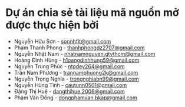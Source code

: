 # Dự án chia sẻ tài liệu mã nguồn mở được thực hiện bởi

- Nguyễn Hữu Sơn - sonnhfit@gmail.com 
- Phạm Thanh Phong - thanhphongdz2707@gmail.com
- Nguyễn Nhật Nam - nhatnamnguyen.gtvthcm@gmail.com
- Hoàng Đình Hùng - h1oangdinhhung59@gmail.com
- Nguyễn Trung Phúc - ntpdev264@gmail.com
- Trần Nam Phương - trannamphuong2k@gmail.com
- Nguyễn Trọng Nghĩa - trongnghiabn99@gmail.com
- Nguyễn Hùng Tình - cautunn0501@gmail.com
- Đặng Thị Huệ - dangthihue.2006@gmail.com
- Phạm Văn Đông - dongphamvan.bkap@gmail.com

